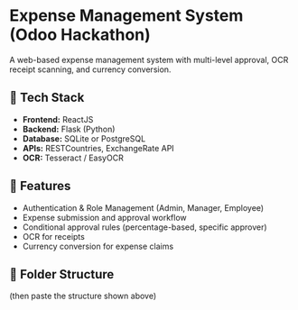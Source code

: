 # Expense Management System (Odoo Hackathon)

A web-based expense management system with multi-level approval, OCR receipt scanning, and currency conversion.

## 🧰 Tech Stack
- **Frontend:** ReactJS
- **Backend:** Flask (Python)
- **Database:** SQLite or PostgreSQL
- **APIs:** RESTCountries, ExchangeRate API
- **OCR:** Tesseract / EasyOCR

## 🚀 Features
- Authentication & Role Management (Admin, Manager, Employee)
- Expense submission and approval workflow
- Conditional approval rules (percentage-based, specific approver)
- OCR for receipts
- Currency conversion for expense claims

## 📂 Folder Structure
(then paste the structure shown above)
